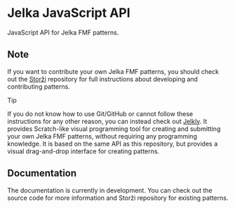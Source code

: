 # Jelka JavaScript API

JavaScript API for Jelka FMF patterns.

## Note

If you want to contribute your own Jelka FMF patterns, you should check out the
[Storži](https://github.com/Jelka-FMF/Storzi) repository for full instructions
about developing and contributing patterns.

> [!TIP]
> If you do not know how to use Git/GitHub or cannot follow these instructions
> for any other reason, you can instead check out [Jelkly](https://jelkly.fmf.uni-lj.si/docs).
> It provides Scratch-like visual programming tool for creating and submitting
> your own Jelka FMF patterns, without requiring any programming knowledge.
> It is based on the same API as this repository, but provides a visual
> drag-and-drop interface for creating patterns.

## Documentation

The documentation is currently in development. You can check out the source code
for more information and Storži repository for existing patterns.
